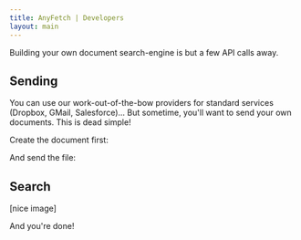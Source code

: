 ```yaml
---
title: AnyFetch | Developers
layout: main
---
```

Building your own document search-engine is but a few API calls away.

## Sending

You can use our work-out-of-the-bow providers for standard services (Dropbox, GMail, Salesforce)...
But sometime, you'll want to send your own documents. This is dead simple!

Create the document first:

<script src="https://gist.github.com/Neamar/75546fa5013209ced625.js"></script>

And send the file:

<script src="https://gist.github.com/Neamar/0ea62c6e3b2bd99f1b5b.js"></script>

## Search

<script src="https://gist.github.com/Neamar/f1481b3a150507f6a686.js"></script>


[nice image]

And you're done!
